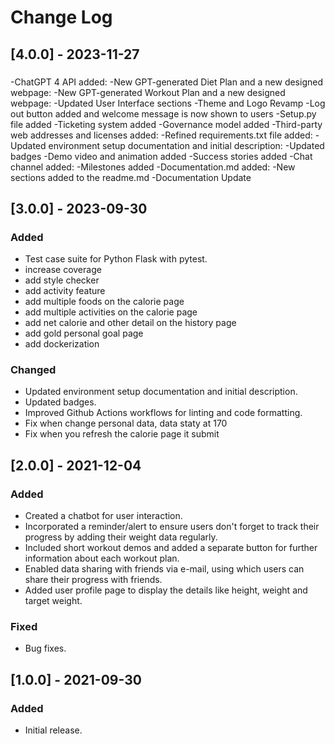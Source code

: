 # Change Log

## [4.0.0] - 2023-11-27
###
-ChatGPT 4 API added:
-New GPT-generated Diet Plan and a new designed webpage:
-New GPT-generated Workout Plan and a new designed webpage:
-Updated User Interface sections
-Theme and Logo Revamp
-Log out button added and welcome message is now shown to users
-Setup.py file added
-Ticketing system added
-Governance model added
-Third-party web addresses and licenses added:
-Refined requirements.txt file added:
-Updated environment setup documentation and initial description:
-Updated badges
-Demo video and animation added
-Success stories added
-Chat channel added:
-Milestones added
-Documentation.md added:
-New sections added to the readme.md
-Documentation Update

  

## [3.0.0] - 2023-09-30
### Added
- Test case suite for Python Flask with pytest.
- increase coverage
- add style checker
- add activity feature 
- add multiple foods on the calorie page
- add multiple activities on the calorie page
- add net calorie and other detail on the history page
- add gold personal goal page
- add dockerization

### Changed
- Updated environment setup documentation and initial description.
- Updated badges.
- Improved Github Actions workflows for linting and code formatting.
- Fix when change personal data, data staty at 170
- Fix when you refresh the calorie page it submit

## [2.0.0] - 2021-12-04
### Added
- Created a chatbot for user interaction.
- Incorporated a reminder/alert to ensure users don't forget to track their progress by adding their weight data regularly.
- Included short workout demos and added a separate button for further information about each workout plan.
- Enabled data sharing with friends via e-mail, using which users can share their progress with friends.
- Added user profile page to display the details like height, weight and target weight.

### Fixed
- Bug fixes.

## [1.0.0] - 2021-09-30
### Added
- Initial release.


